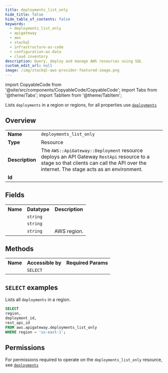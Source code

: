 ```yaml
---
title: deployments_list_only
hide_title: false
hide_table_of_contents: false
keywords:
  - deployments_list_only
  - apigateway
  - aws
  - stackql
  - infrastructure-as-code
  - configuration-as-data
  - cloud inventory
description: Query, deploy and manage AWS resources using SQL
custom_edit_url: null
image: /img/stackql-aws-provider-featured-image.png
---
```


import CopyableCode from '@site/src/components/CopyableCode/CopyableCode';
import Tabs from '@theme/Tabs';
import TabItem from '@theme/TabItem';

Lists <code>deployments</code> in a region or regions, for all properties use <a href="/services/serviceName/deployments/"><code>deployments</code></a>

## Overview
<table>
<tbody>
<tr><td><b>Name</b></td><td><code>deployments_list_only</code></td></tr>
<tr><td><b>Type</b></td><td>Resource</td></tr>
<tr><td><b>Description</b></td><td>The <code>AWS::ApiGateway::Deployment</code> resource deploys an API Gateway <code>RestApi</code> resource to a stage so that clients can call the API over the internet. The stage acts as an environment.</td></tr>
<tr><td><b>Id</b></td><td><CopyableCode code="aws.apigateway.deployments_list_only" /></td></tr>
</tbody>
</table>

## Fields
<table>
<tbody>
<tr><th>Name</th><th>Datatype</th><th>Description</th></tr><tr><td><CopyableCode code="deployment_id" /></td><td><code>string</code></td><td></td></tr>
<tr><td><CopyableCode code="rest_api_id" /></td><td><code>string</code></td><td></td></tr>
<tr><td><CopyableCode code="region" /></td><td><code>string</code></td><td>AWS region.</td></tr>
</tbody>
</table>

## Methods

<table>
<tbody>
  <tr>
    <th>Name</th>
    <th>Accessible by</th>
    <th>Required Params</th>
  </tr>
  <tr>
    <td><CopyableCode code="list_resources" /></td>
    <td><code>SELECT</code></td>
    <td><CopyableCode code="region" /></td>
  </tr>
</tbody>
</table>

## `SELECT` examples
Lists all <code>deployments</code> in a region.
```sql
SELECT
region,
deployment_id,
rest_api_id
FROM aws.apigateway.deployments_list_only
WHERE region = 'us-east-1';
```


## Permissions

For permissions required to operate on the <code>deployments_list_only</code> resource, see <a href="/services/apigateway/deployments/#permissions"><code>deployments</code></a>

